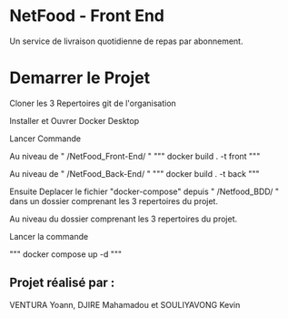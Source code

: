 # NetFood - Front End

Un service de livraison quotidienne de repas par abonnement.

# Demarrer le Projet

Cloner les 3 Repertoires git de l'organisation

Installer et Ouvrer Docker Desktop

Lancer Commande 

Au niveau de " /NetFood_Front-End/ "
""" docker build . -t front """

Au niveau de " /NetFood_Back-End/ "
""" docker build . -t back """

Ensuite Deplacer le fichier "docker-compose" depuis " /Netfood_BDD/ " dans un dossier comprenant les 3 repertoires du projet.

Au niveau du dossier comprenant les 3 repertoires du projet.

Lancer la commande 

""" docker compose up -d """


## Projet réalisé par :

VENTURA Yoann, DJIRE Mahamadou et SOULIYAVONG Kevin

